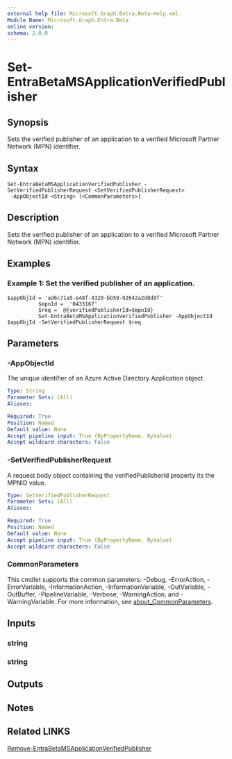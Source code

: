 ```yaml
---
external help file: Microsoft.Graph.Entra.Beta-Help.xml
Module Name: Microsoft.Graph.Entra.Beta
online version:
schema: 2.0.0
---
```


# Set-EntraBetaMSApplicationVerifiedPublisher

## Synopsis
Sets the verified publisher of an application to a verified Microsoft Partner Network (MPN) identifier.

## Syntax

```
Set-EntraBetaMSApplicationVerifiedPublisher -SetVerifiedPublisherRequest <SetVerifiedPublisherRequest>
 -AppObjectId <String> [<CommonParameters>]
```

## Description
Sets the verified publisher of an application to a verified Microsoft Partner Network (MPN) identifier.

## Examples

### Example 1: Set the verified publisher of an application.
```
$appObjId = 'ad6c71a5-e48f-4320-bb59-92642a2d8d9f'
          $mpnId =  '0433167'
          $req =  @{verifiedPublisherId=$mpnId}
          Set-EntraBetaMSApplicationVerifiedPublisher -AppObjectId $appObjId -SetVerifiedPublisherRequest $req
```

## Parameters

### -AppObjectId
The unique identifier of an Azure Active Directory Application object.

```yaml
Type: String
Parameter Sets: (All)
Aliases:

Required: True
Position: Named
Default value: None
Accept pipeline input: True (ByPropertyName, ByValue)
Accept wildcard characters: False
```

### -SetVerifiedPublisherRequest
A request body object containing the verifiedPublisherId property its the MPNID value.

```yaml
Type: SetVerifiedPublisherRequest
Parameter Sets: (All)
Aliases:

Required: True
Position: Named
Default value: None
Accept pipeline input: True (ByPropertyName, ByValue)
Accept wildcard characters: False
```

### CommonParameters
This cmdlet supports the common parameters: -Debug, -ErrorAction, -ErrorVariable, -InformationAction, -InformationVariable, -OutVariable, -OutBuffer, -PipelineVariable, -Verbose, -WarningAction, and -WarningVariable. For more information, see [about_CommonParameters](https://go.microsoft.com/fwlink/?LinkID=113216).

## Inputs

### string
### string
## Outputs

## Notes

## Related LINKS

[Remove-EntraBetaMSApplicationVerifiedPublisher]()

